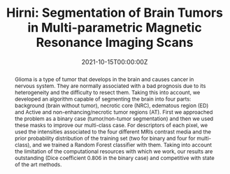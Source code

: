 ---
title: 'Hirni: Segmentation of Brain Tumors in Multi-parametric Magnetic Resonance Imaging Scans'

# Authors
# If you created a profile for a user (e.g. the default `admin` user), write the username (folder name) here
# and it will be replaced with their full name and linked to their profile.
authors:
  - admin
  - Danniel Moreno
  - Daniela Ruiz
  - Nicolas Aparicio

# Author notes (optional)
author_notes: []

date: '2021-10-15T00:00:00Z'
doi: 'https://doi.org/10.1109/CI-IBBI54220.2021.9626115'

# Schedule page publish date (NOT publication's date).
publishDate: '2021-10-15T00:00:00Z'

# Publication type.
# Accepts a single type but formatted as a YAML list (for Hugo requirements).
# Enter a publication type from the CSL standard.
publication_types: ['paper-conference']

# Publication name and optional abbreviated publication name.
publication: In *2021 IEEE 2nd International Congress of Biomedical Engineering and Bioengineering  <font color="#DF7A34">[Oral]</font>*
publication_short: In *CI-IB&BI*

abstract: "Glioma is a type of tumor that develops in the brain and causes cancer in nervous system. They are normally associated with a bad prognosis due to its heterogeneity and the difficulty to resect them. Taking this into account, we developed an algorithm capable of segmenting the brain into four parts: background (brain without tumor), necrotic core (NRC), edematous region (ED) and Active and non-enhancing/necrotic tumor regions (AT). First we approached the problem as a binary case (tumor/non-tumor segmentation) and then we used these masks to improve our multi-class case. For descriptors of each pixel, we used the intensities associated to the four different MRIs contrast media and the prior probability distribution of the training set (two for binary and four for multi-class), and we trained a Random Forest classifier with them. Taking into account the limitation of the computational resources with which we work, our results are outstanding (Dice coefficient 0.806 in the binary case) and competitive with state of the art methods."

# Summary. An optional shortened abstract.
summary: <strong> <font color="#3C94B4" size="+1">International Congress of Biomedical Engineering and Bioengineering</font> </strong> <br />Random forests for 3D semantic segmentation of brain tumors in multi-parametric MRIs.

tags: []

# Display this page in the Featured widget?
featured: false

# Custom links (uncomment lines below)
# links:
# - name: Custom Link
#   url: http://example.org

url_pdf: 'https://drive.google.com/file/d/1_txMQSDEaY6Pn1u6Q2XQPO5if008Pgdz/view?usp=sharing'
url_code: ''
url_dataset: ''
url_poster: ''
url_project: ''
url_slides: ''
url_source: ''
url_video: ''

# Featured image
# To use, add an image named `featured.jpg/png` to your page's folder.
image:
  caption: ''
  focal_point: ''
  preview_only: false

# Associated Projects (optional).
#   Associate this publication with one or more of your projects.
#   Simply enter your project's folder or file name without extension.
#   E.g. `internal-project` references `content/project/internal-project/index.md`.
#   Otherwise, set `projects: []`.
projects: []

# Slides (optional).
#   Associate this publication with Markdown slides.
#   Simply enter your slide deck's filename without extension.
#   E.g. `slides: "example"` references `content/slides/example/index.md`.
#   Otherwise, set `slides: ""`.
slides: ""
---